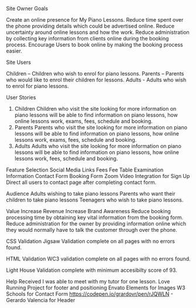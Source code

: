 Site Owner Goals

Create an online presence for My Piano Lessons.
Reduce time spent over the phone providing details which could be advertised online.
Reduce uncertainty around online lessons and how the work.
Reduce administration by collecting key information from clients online during the booking process.
Encourage Users to book online by making the booking process easier.


Site Users

Children – Children who wish to enrol for piano lessons.
Parents – Parents who would like to enrol their children for lessons.
Adults - Adults who wish to enrol for piano lessons.

User Stories

1.	Children
Children who visit the site looking for more information on piano lessons will be able to find information on piano lessons, how online lessons work, exams, fees, schedule and booking.
2.	Parents
Parents who visit the site looking for more information on piano lessons will be able to find information on piano lessons, how online lessons work, exams, fees, schedule and booking.
3.	Adults
Adults who visit the site looking for more information on piano lessons will be able to find information on piano lessons, how online lessons work, fees, schedule and booking.

Feature Selection
Social Media Links
Fees
Fee Table
Examination Information
Contact Form
Booking Form
Zoom Video Integration for Sign Up
Direct all users to contact page after completing contact form.

Audience
Adults wishing to take piano lessons
Parents who want their children to take piano lessons
Teenagers who wish to take piano lessons. 


Value
Increase Revenue
Increase Brand Awareness
Reduce booking processing time by obtaining key vital information from the booking form.
Reduce administration for the owner by providing information online which they would normally have to talk the customer through over the phone.

CSS Validation
Jigsaw Validation complete on all pages with no errors found.

HTML Validation
WC3 validation complete on all pages with no errors found.

Light House Validation complete with minimum accesibilty score of 93.


Help Received
I was able to meet with my tutor for one lesson.
Love Running Project for footer and positioning
Envato Elements for Images
W3 Schools for Contact Form
https://codepen.io/grardovr/pen/rJQWLN - Gerardo Valencia for Header
